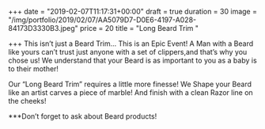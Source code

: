 +++
date = "2019-02-07T11:17:31+00:00"
draft = true
duration = 30
image = "/img/portfolio/2019/02/07/AA5079D7-D0E6-4197-A028-84173D3330B3.jpeg"
price = 20
title = "Long Beard Trim "

+++
This isn’t just a Beard Trim... This is an Epic Event! A Man with a Beard like yours can’t trust just anyone with a set of clippers,and that’s why you chose us! We understand that your Beard is as important to you as a baby is to their mother!

Our “Long Beard Trim” requires a little more finesse! We Shape your Beard like an artist carves a piece of marble! And finish with a clean Razor line on the cheeks!

\***Don’t forget to ask about Beard products!